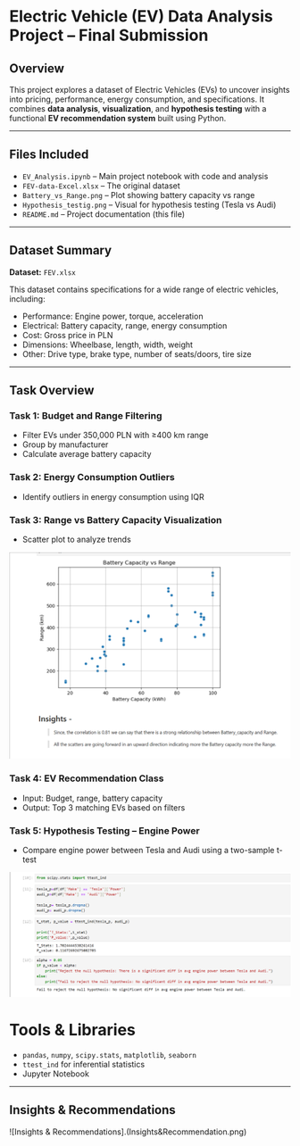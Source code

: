 #  Electric Vehicle (EV) Data Analysis Project – Final Submission

##  Overview

This project explores a dataset of Electric Vehicles (EVs) to uncover insights into pricing, performance, energy consumption, and specifications. It combines **data analysis**, **visualization**, and **hypothesis testing** with a functional **EV recommendation system** built using Python.

---

##  Files Included

- `EV_Analysis.ipynb` – Main project notebook with code and analysis
- `FEV-data-Excel.xlsx` – The original dataset
- `Battery_vs_Range.png` – Plot showing battery capacity vs range
- `Hypothesis_testig.png` – Visual for hypothesis testing (Tesla vs Audi)
- `README.md` – Project documentation (this file)

---

## Dataset Summary

**Dataset:** `FEV.xlsx`

This dataset contains specifications for a wide range of electric vehicles, including:
-  Performance: Engine power, torque, acceleration
-  Electrical: Battery capacity, range, energy consumption
-  Cost: Gross price in PLN
-  Dimensions: Wheelbase, length, width, weight
-  Other: Drive type, brake type, number of seats/doors, tire size

---

##  Task Overview

### Task 1: Budget and Range Filtering
- Filter EVs under 350,000 PLN with ≥400 km range
- Group by manufacturer
- Calculate average battery capacity

### Task 2: Energy Consumption Outliers
- Identify outliers in energy consumption using IQR

### Task 3: Range vs Battery Capacity Visualization
- Scatter plot to analyze trends

![Battery vs Range](Battery_vs_Range.png)

### Task 4: EV Recommendation Class
- Input: Budget, range, battery capacity
- Output: Top 3 matching EVs based on filters

### Task 5: Hypothesis Testing – Engine Power
- Compare engine power between Tesla and Audi using a two-sample t-test

![Hypothesis Testing](Hypothesis_testig.png)

#  Tools & Libraries

- `pandas`, `numpy`, `scipy.stats`, `matplotlib`, `seaborn`
- `ttest_ind` for inferential statistics
- Jupyter Notebook

---

##  Insights & Recommendations

![Insights & Recommendations].(Insights&Recommendation.png)
